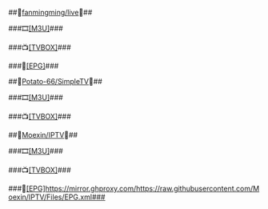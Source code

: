 ##🎈[fanmingming/live](https://github.com/fanmingming/live)🎈##

###🎞️[[M3U]](https://mirror.ghproxy.com/https://raw.githubusercontent.com/fanmingming/live/main/tv/m3u/ipv6.m3u)###

###📺[[TVBOX]](https://fanmingming.com/txt?url=https://mirror.ghproxy.com/https://raw.githubusercontent.com/fanmingming/live/main/tv/m3u/ipv6.m3u)###

###🔗[[EPG]](https://live.fanmingming.com/e.xml)###

##🎈[Potato-66/SimpleTV](https://github.com/Potato-66/SimpleTV)🎈##

###🎞️[[M3U]](https://mirror.ghproxy.com/https://raw.githubusercontent.com/Potato-66/SimpleTV/main/m3u/ipv6/IPTV.m3u)###

###📺[[TVBOX]](https://fanmingming.com/txt?url=https://mirror.ghproxy.com/https://raw.githubusercontent.com/Potato-66/SimpleTV/main/m3u/ipv6/IPTV.m3u)###

##🎈[Moexin/IPTV](https://github.com/Moexin/IPTV)🎈##

###🎞️[[M3U]](https://mirror.ghproxy.com/https://raw.githubusercontent.com/Moexin/IPTV/Files/IPTV.m3u)###

###📺[[TVBOX]](https://fanmingming.com/txt?url=https://mirror.ghproxy.com/https://raw.githubusercontent.com/Moexin/IPTV/Files/IPTV.m3u)###

###🔗[[EPG]](https://mirror.ghproxy.com/https://raw.githubusercontent.com/Moexin/IPTV/Files/EPG.xml)https://mirror.ghproxy.com/https://raw.githubusercontent.com/Moexin/IPTV/Files/EPG.xml###

